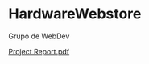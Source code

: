 # HardwareWebstore
Grupo de WebDev

[Project Report.pdf](https://github.com/Sincaruk2018/HardwareWebstore/files/6534864/Project.Report.pdf)
